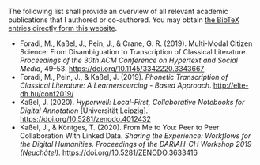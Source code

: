 The following list shall provide an overview of all relevant academic publications that I authored or co-authored. You may obtain [the BibTeX entries directly form this website](/publications.bib).

- Foradi, M., Kaßel, J., Pein, J., &amp; Crane, G. R. (2019). Multi-Modal Citizen Science: From Disambiguation to Transcription of Classical Literature. _Proceedings of the 30th ACM Conference on Hypertext and Social Media_, 49–53. https://doi.org/10.1145/3342220.3343667
- Foradi, M., Pein, J., &amp; Kaßel, J. (2019). _Phonetic Transcription of Classical Literature: A Learnersourcing - Based Approach_. http://elte-dh.hu/conf2019/
- Kaßel, J. (2020). _Hyperwell: Local-First, Collaborative Notebooks for Digital Annotation_ \[Universität Leipzig\]. https://doi.org/10.5281/zenodo.4012432
- Kaßel, J., &amp; Köntges, T. (2020). From Me to You: Peer to Peer Collaboration With Linked Data. _Sharing the Experience: Workflows for the Digital Humanities. Proceedings of the DARIAH-CH Workshop 2019 (Neuchâtel)_. https://doi.org/10.5281/ZENODO.3633416
